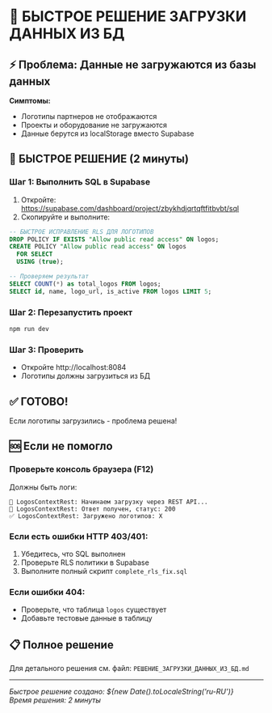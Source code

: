 # 🚀 БЫСТРОЕ РЕШЕНИЕ ЗАГРУЗКИ ДАННЫХ ИЗ БД

## ⚡ Проблема: Данные не загружаются из базы данных

**Симптомы:**
- Логотипы партнеров не отображаются
- Проекты и оборудование не загружаются
- Данные берутся из localStorage вместо Supabase

## 🔧 БЫСТРОЕ РЕШЕНИЕ (2 минуты)

### Шаг 1: Выполнить SQL в Supabase
1. Откройте: https://supabase.com/dashboard/project/zbykhdjqrtqftfitbvbt/sql
2. Скопируйте и выполните:

```sql
-- БЫСТРОЕ ИСПРАВЛЕНИЕ RLS ДЛЯ ЛОГОТИПОВ
DROP POLICY IF EXISTS "Allow public read access" ON logos;
CREATE POLICY "Allow public read access" ON logos
  FOR SELECT 
  USING (true);

-- Проверяем результат
SELECT COUNT(*) as total_logos FROM logos;
SELECT id, name, logo_url, is_active FROM logos LIMIT 5;
```

### Шаг 2: Перезапустить проект
```bash
npm run dev
```

### Шаг 3: Проверить
- Откройте http://localhost:8084
- Логотипы должны загрузиться из БД

## ✅ ГОТОВО!

Если логотипы загрузились - проблема решена!

## 🆘 Если не помогло

### Проверьте консоль браузера (F12)
Должны быть логи:
```
🔄 LogosContextRest: Начинаем загрузку через REST API...
📡 LogosContextRest: Ответ получен, статус: 200
✅ LogosContextRest: Загружено логотипов: X
```

### Если есть ошибки HTTP 403/401:
1. Убедитесь, что SQL выполнен
2. Проверьте RLS политики в Supabase
3. Выполните полный скрипт `complete_rls_fix.sql`

### Если ошибки 404:
- Проверьте, что таблица `logos` существует
- Добавьте тестовые данные в таблицу

## 📋 Полное решение

Для детального решения см. файл: `РЕШЕНИЕ_ЗАГРУЗКИ_ДАННЫХ_ИЗ_БД.md`

---

*Быстрое решение создано: ${new Date().toLocaleString('ru-RU')}*  
*Время решения: 2 минуты*
